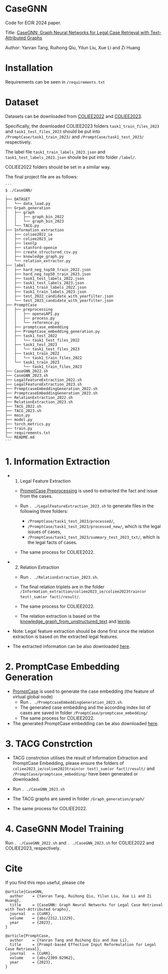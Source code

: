 # CaseGNN
Code for ECIR 2024 paper.

Title: [CaseGNN: Graph Neural Networks for Legal Case Retrieval with Text-Attributed Graphs](https://arxiv.org/abs/2312.11229)

Author: Yanran Tang, Ruihong Qiu, Yilun Liu, Xue Li and Zi Huang

# Installation
Requirements can be seen in `/requirements.txt`

# Dataset
Datasets can be downloaded from [COLIEE2022](https://sites.ualberta.ca/~rabelo/COLIEE2022/) and [COLIEE2023](https://sites.ualberta.ca/~rabelo/COLIEE2023/). 

Specifically, the downloaded COLIEE2023 folders `task1_train_files_2023` and `task1_test_files_2023` should be put into `/PromptCase/task1_train_2023/` and `/PromptCase/task1_test_2023/` respectively. 

The label file `task1_train_labels_2023.json` and `task1_test_labels_2023.json` shoule be put into folder `/label/`. 

COLIEE2022 folders should be set in a similar way. 

The final project file are as follows:

    ```
    $ ./CaseGNN/
    .
    ├── DATASET
    │   └── data_load.py
    ├── Grpah_generation
    │   ├── graph
    │   │   ├── graph_bin_2022
    │   │   └── graph_bin_2023
    │   └── TACG.py
    ├── Information_extraction  
    │   ├── coliee2022_ie    
    │   ├── coliee2023_ie
    │   ├── lexnlp             
    │   ├── stanford-openie
    │   ├── create_structured_csv.py
    │   ├── knowledge_graph.py
    │   └── relation_extractor.py             
    ├── label 
    │   ├── hard_neg_top50_train_2022.json
    │   ├── hard_neg_top50_train_2023.json
    │   ├── task1_test_labels_2022.json            
    │   ├── task1_test_labels_2023.json 
    │   ├── task1_train_labels_2022.json 
    │   ├── task1_train_labels_2023.json 
    │   ├── test_2022_candidate_with_yearfilter.json
    │   └── test_2023_candidate_with_yearfilter.json     
    ├── PromptCase
    │   ├── preprocessing
    │   │   ├── openaiAPI.py
    │   │   ├── process.py
    │   │   └── reference.py
    │   ├── promptcase_embedding
    │   ├── PromptCase_embedding_generation.py
    │   ├── task1_test_2022
    │   │   └── task1_test_files_2022
    │   ├── task1_test_2023
    │   │   └── task1_test_files_2023
    │   ├── task1_train_2022
    │   │   └── task1_train_files_2022
    │   └── task1_train_2023
    │       └── task1_train_files_2023
    ├── CaseGNN_2022.sh
    ├── CaseGNN_2023.sh
    ├── LegalFeatureExtraction_2022.sh
    ├── LegalFeatureExtraction_2023.sh
    ├── PromptcaseEmbeddingGeneration_2022.sh
    ├── PromptcaseEmbeddingGeneration_2023.sh
    ├── RelationExtraction_2022.sh
    ├── RelationExtraction_2023.sh
    ├── TACG_2022.sh
    ├── TACG_2023.sh
    ├── main.py
    ├── model.py
    ├── torch_metrics.py
    ├── train.py
    ├── requirements.txt
    └── README.md          
    ```

# 1. Information Extraction
- 1. Legal Feature Extraction

    - [PromptCase Preprocessing](https://github.com/yanran-tang/PromptCase?tab=readme-ov-file#preprocessing) is used to extracted the fact and issue from the cases. 

    - Run `. ./LegalFeatureExtraction_2023.sh` to generate files in the following three folders:
        - `/PromptCase/task1_test_2023/processed/`, 
        - `/PromptCase/task1_test_2023/processed_new/`, which is the legal issues of cases, 
        - `/PromptCase/task1_test_2023/summary_test_2023_txt/`, which is the legal facts of cases. 
    
    - The same process for COLIEE2022.


- 2. Relation Extraction
    - Run `. ./RelationExtraction_2023.sh`.

    - The final relation triplets are in the folder `/Information_extraction/coliee2023_ie/coliee2023train(or test)_sum(or fact)/result/`.

    - The same process for COLIEE2022.

    - The relation extraction is based on the [knowledge_graph_from_unstructured_text](https://github.com/varun196/knowledge_graph_from_unstructured_text) and [lexnlp](https://github.com/LexPredict/lexpredict-lexnlp/tree/master/lexnlp).

- Note: Legal feature extraction should be done first since the relation extraction is based on the extracted legal features.

- The extracted information can be also downloaded [here](https://drive.google.com/drive/folders/1Ck1KecF28xqsjDZK1fqVGF3BozmSsAb7?usp=sharing).


# 2. PromptCase Embedding Generation
- [PromptCase](https://github.com/yanran-tang/PromptCase/blob/main/PromptCase_model.py) is used to generate the case embedding (the feature of virtual global node)
    - Run `. ./PromptcaseEmbeddingGeneration_2023.sh`. 
    - The generated case embedding and the according index list of cases are saved in folder `/PromptCase/promptcase_embedding/`
    - The same process for COLIEE2022.
- The generated PromptCase embedding can be also downloaded [here](https://drive.google.com/drive/folders/1TYc3RM6vbldQNmM5aNawdYy-tFS6IWbu?usp=sharing).


# 3. TACG Constrction
- TACG constrction utilises the result of Information Extraction and PromptCase Embedding, please ensure the folders of  `coliee2023_ie/coliee2023train(or test)_sum(or fact)/result/` and `/PromptCase/promptcase_embedding/` have been generated or downloaded.
- Run `. ./CaseGNN_2023.sh`
- The TACG graphs are saved in folder `/Graph_generation/graph/`

- The same process for COLIEE2022.


# 4. CaseGNN Model Training
Run `. ./CaseGNN_2022.sh` and `. ./CaseGNN_2023.sh` for COLIEE2022 and COLIEE2023, respectively.


# Cite
If you find this repo useful, please cite
```
@article{CaseGNN,
  author    = {Yanran Tang, Ruihong Qiu, Yilun Liu, Xue Li and Zi Huang},
  title     = {CaseGNN: Graph Neural Networks for Legal Case Retrieval with Text-Attributed Graphs},
  journal   = {CoRR},
  volume    = {abs/2312.11229},
  year      = {2023},
}

@article{PromptCase,
  author    = {Yanran Tang and Ruihong Qiu and Xue Li},
  title     = {Prompt-based Effective Input Reformulation for Legal Case Retrieval},
  journal   = {CoRR},
  volume    = {abs/2309.02962},
  year      = {2023},
}
```